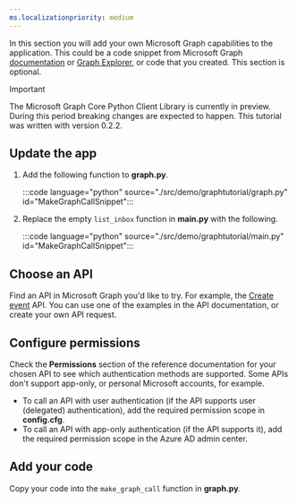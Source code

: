 ```yaml
---
ms.localizationpriority: medium
---
```


<!-- markdownlint-disable MD041 -->

In this section you will add your own Microsoft Graph capabilities to the application. This could be a code snippet from Microsoft Graph [documentation](/graph/api/overview) or [Graph Explorer](https://developer.microsoft.com/graph/graph-explorer), or code that you created. This section is optional.

> [!IMPORTANT]
> The Microsoft Graph Core Python Client Library is currently in preview. During this period breaking changes are expected to happen. This tutorial was written with version 0.2.2.

## Update the app

1. Add the following function to **graph.py**.

    :::code language="python" source="./src/demo/graphtutorial/graph.py" id="MakeGraphCallSnippet":::

1. Replace the empty `list_inbox` function in **main.py** with the following.

    :::code language="python" source="./src/demo/graphtutorial/main.py" id="MakeGraphCallSnippet":::

## Choose an API

Find an API in Microsoft Graph you'd like to try. For example, the [Create event](/graph/api/user-post-events) API. You can use one of the examples in the API documentation, or create your own API request.

## Configure permissions

Check the **Permissions** section of the reference documentation for your chosen API to see which authentication methods are supported. Some APIs don't support app-only, or personal Microsoft accounts, for example.

- To call an API with user authentication (if the API supports user (delegated) authentication), add the required permission scope in **config.cfg**.
- To call an API with app-only authentication (if the API supports it), add the required permission scope in the Azure AD admin center.

## Add your code

Copy your code into the `make_graph_call` function in **graph.py**.

